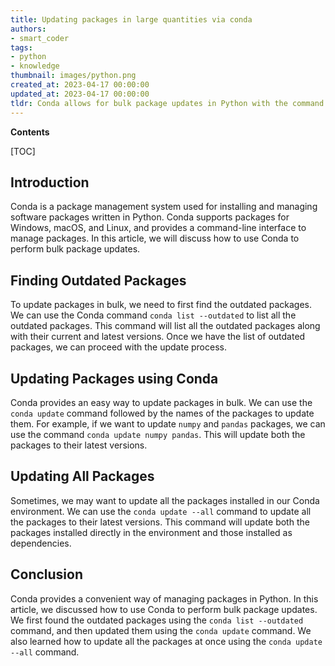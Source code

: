 ```yaml
---
title: Updating packages in large quantities via conda
authors:
- smart_coder
tags:
- python
- knowledge
thumbnail: images/python.png
created_at: 2023-04-17 00:00:00
updated_at: 2023-04-17 00:00:00
tldr: Conda allows for bulk package updates in Python with the command `conda update --all`.
---
```


**Contents**

[TOC]

Introduction
------------
Conda is a package management system used for installing and managing software packages written in Python. Conda supports packages for Windows, macOS, and Linux, and provides a command-line interface to manage packages. In this article, we will discuss how to use Conda to perform bulk package updates.

Finding Outdated Packages
--------------------------
To update packages in bulk, we need to first find the outdated packages. We can use the Conda command `conda list --outdated` to list all the outdated packages. This command will list all the outdated packages along with their current and latest versions. Once we have the list of outdated packages, we can proceed with the update process.

Updating Packages using Conda
------------------------------
Conda provides an easy way to update packages in bulk. We can use the `conda update` command followed by the names of the packages to update them. For example, if we want to update `numpy` and `pandas` packages, we can use the command `conda update numpy pandas`. This will update both the packages to their latest versions.

Updating All Packages
----------------------
Sometimes, we may want to update all the packages installed in our Conda environment. We can use the `conda update --all` command to update all the packages to their latest versions. This command will update both the packages installed directly in the environment and those installed as dependencies.

Conclusion
----------
Conda provides a convenient way of managing packages in Python. In this article, we discussed how to use Conda to perform bulk package updates. We first found the outdated packages using the `conda list --outdated` command, and then updated them using the `conda update` command. We also learned how to update all the packages at once using the `conda update --all` command.

